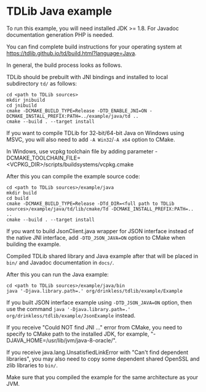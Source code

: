 # TDLib Java example

To run this example, you will need installed JDK >= 1.8.
For Javadoc documentation generation PHP is needed.

You can find complete build instructions for your operating system at https://tdlib.github.io/td/build.html?language=Java.

In general, the build process looks as follows.

TDLib should be prebuilt with JNI bindings and installed to local subdirectory `td/` as follows:
```
cd <path to TDLib sources>
mkdir jnibuild
cd jnibuild
cmake -DCMAKE_BUILD_TYPE=Release -DTD_ENABLE_JNI=ON -DCMAKE_INSTALL_PREFIX:PATH=../example/java/td ..
cmake --build . --target install
```
If you want to compile TDLib for 32-bit/64-bit Java on Windows using MSVC, you will also need to add `-A Win32`/`-A x64` option to CMake.

In Windows, use vcpkg toolchain file by adding parameter -DCMAKE_TOOLCHAIN_FILE=<VCPKG_DIR>/scripts/buildsystems/vcpkg.cmake

After this you can compile the example source code:
```
cd <path to TDLib sources>/example/java
mkdir build
cd build
cmake -DCMAKE_BUILD_TYPE=Release -DTd_DIR=<full path to TDLib sources>/example/java/td/lib/cmake/Td -DCMAKE_INSTALL_PREFIX:PATH=.. ..
cmake --build . --target install
```

If you want to build JsonClient.java wrapper for JSON interface instead of the native JNI interface, add `-DTD_JSON_JAVA=ON` option to CMake when building the example.

Compiled TDLib shared library and Java example after that will be placed in `bin/` and Javadoc documentation in `docs/`.

After this you can run the Java example:
```
cd <path to TDLib sources>/example/java/bin
java '-Djava.library.path=.' org/drinkless/tdlib/example/Example
```

If you built JSON interface example using `-DTD_JSON_JAVA=ON` option, then use the command `java '-Djava.library.path=.' org/drinkless/tdlib/example/JsonExample` instead.

If you receive "Could NOT find JNI ..." error from CMake, you need to specify to CMake path to the installed JDK, for example, "-DJAVA_HOME=/usr/lib/jvm/java-8-oracle/".

If you receive java.lang.UnsatisfiedLinkError with "Can't find dependent libraries", you may also need to copy some dependent shared OpenSSL and zlib libraries to `bin/`.

Make sure that you compiled the example for the same architecture as your JVM.
